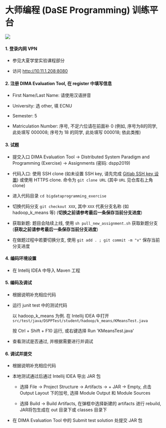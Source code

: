 # 大师编程 (DaSE Programming) 训练平台

![](./logo.jpg)

#### 1. 登录内网 VPN

- 参见大夏学堂实验课程部分
 
- 访问 http://10.11.1.208:8080

#### 2. 注册 DIMA Evaluation Tool, 在 register 中填写信息
- First Name/Last Name: 请使用汉语拼音 

- University: 选 other, 填 ECNU

- Semester: 5

- Matriculation Number: 序号, 不足六位请在前面补 0 (例如, 序号为8的同学, 此处填写 000008;
  序号为 18 的同学, 此处填写 000018; 依此类推)

#### 3. 试题
- 提交入口 DIMA Evaluation Tool → Distributed System Paradigm and Programming (Exercise) → Assignments (密码: dspp2019)

- 代码入口: 使用 SSH clone (如未设置 SSH key, 请先完成 [Gitlab SSH key 设置](./SSH.md)) 或使用 HTTPS clone. 命令为 `git clone URL` (其中 `URL` 见仓库右上角 clone)

- 进入代码目录 `cd bigdataprogramming_exercise`

- 切换代码分支 `git checkout XXX`, 其中 `XXX` 代表分支名称 (如 hadoop_k_means 等) (**切换之前请参考最后一条保存当前分支进度**)

- 获取新题: 题目会陆续上线, 使用 `sh pull_new_assignment.sh` 获取新题分支 (**获取之前请参考最后一条保存当前分支进度**)

- 在做题过程中若要切换分支, 使用 `git add . ; git commit -m "v"` 保存当前分支进度

#### 4. 编码环境设置
- 在 Intellij IDEA 中导入 Maven 工程

#### 5. 编码及调试
- 根据说明补充相应代码

- 运行 junit test 中的测试代码

  以 hadoop_k_means 为例. 在 Intellij IDEA 中打开 `src/test/java/DSPPTest/student/hadoop/k_means/KMeansTest.java`

  按 Ctrl + Shift + F10 运行, 或右键选择 Run 'KMeansTest.java'

- 查看测试是否通过, 并根据需要进行并调试

#### 6. 调试并提交
- 根据说明补充相应代码

- 本地测试通过后通过 Intellij IDEA 导出 JAR 包

  - 选择 File → Project Structure → Artifacts → + JAR → Empty, 点击 Output Layout 下的加号, 选择 Module Output 和 Module Sources

  - 选择 Build → Build Artifacts, 在弹框中选择新建的 artifacts 进行 rebuild, JAR将包生成在 out 目录下或 classes 目录下

- 在 DIMA Evaluation Tool 中的 Submit test solution 处提交 JAR 包
